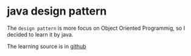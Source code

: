 # java design pattern

The `design pattern` is more focus on Object Oriented Programmig,
so I decided to learn it by java.

The learning source is in [github](https://github.com/iluwatar/java-design-patterns)
